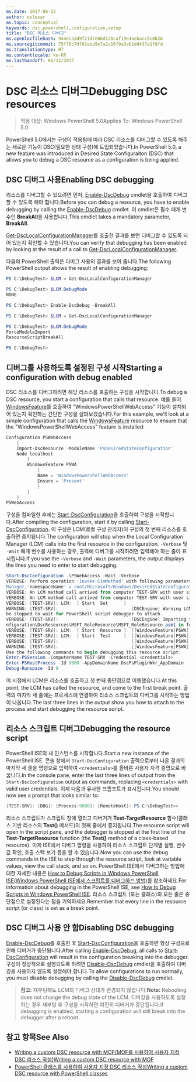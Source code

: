 ```yaml
---
ms.date: 2017-06-12
author: eslesar
ms.topic: conceptual
keywords: dsc,powershell,configuration,setup
title: "DSC 리소스 디버그"
ms.openlocfilehash: 944eca3d9f21d7e06d128caf19e4aebacc5c0b26
ms.sourcegitcommit: 75f70c7df01eea5e7a2c16f9a3ab1dd437a1f8fd
ms.translationtype: HT
ms.contentlocale: ko-KR
ms.lasthandoff: 06/12/2017
---
```

# <a name="debugging-dsc-resources"></a><span data-ttu-id="c5c96-103">DSC 리소스 디버그</span><span class="sxs-lookup"><span data-stu-id="c5c96-103">Debugging DSC resources</span></span>

> <span data-ttu-id="c5c96-104">적용 대상: Windows PowerShell 5.0</span><span class="sxs-lookup"><span data-stu-id="c5c96-104">Applies To: Windows PowerShell 5.0</span></span>

<span data-ttu-id="c5c96-105">PowerShell 5.0에서는 구성이 적용됨에 따라 DSC 리소스를 디버그할 수 있도록 해주는 새로운 기능이 DSC(필요한 상태 구성)에 도입되었습니다.</span><span class="sxs-lookup"><span data-stu-id="c5c96-105">In PowerShell 5.0, a new feature was introduced in Desired State Configuraiton (DSC) that allows you to debug a DSC resource as a configuration is being applied.</span></span>

## <a name="enabling-dsc-debugging"></a><span data-ttu-id="c5c96-106">DSC 디버그 사용</span><span class="sxs-lookup"><span data-stu-id="c5c96-106">Enabling DSC debugging</span></span>
<span data-ttu-id="c5c96-107">리소스를 디버그할 수 있으려면 먼저, [Enable-DscDebug](https://technet.microsoft.com/en-us/library/mt517870.aspx) cmdlet을 호출하여 디버그할 수 있도록 해야 합니다.</span><span class="sxs-lookup"><span data-stu-id="c5c96-107">Before you can debug a resource, you have to enable debugging by calling the [Enable-DscDebug](https://technet.microsoft.com/en-us/library/mt517870.aspx) cmdlet.</span></span> <span data-ttu-id="c5c96-108">이 cmdlet은 필수 매개 변수인 **BreakAll**을 사용합니다.</span><span class="sxs-lookup"><span data-stu-id="c5c96-108">This cmdlet takes a mandatory parameter, **BreakAll**.</span></span> 

<span data-ttu-id="c5c96-109">[Get-DscLocalConfigurationManager](https://technet.microsoft.com/en-us/library/dn407378.aspx)를 호출한 결과를 보면 디버그할 수 있도록 되어 있는지 확인할 수 있습니다.</span><span class="sxs-lookup"><span data-stu-id="c5c96-109">You can verify that debugging has been enabled by looking at the result of a call to [Get-DscLocalConfigurationManager](https://technet.microsoft.com/en-us/library/dn407378.aspx).</span></span>

<span data-ttu-id="c5c96-110">다음의 PowerShell 출력은 디버그 사용의 결과를 보여 줍니다.</span><span class="sxs-lookup"><span data-stu-id="c5c96-110">The following PowerShell output shows the result of enabling debugging:</span></span>


```powershell
PS C:\DebugTest> $LCM = Get-DscLocalConfigurationManager

PS C:\DebugTest> $LCM.DebugMode
NONE

PS C:\DebugTest> Enable-DscDebug -BreakAll

PS C:\DebugTest> $LCM = Get-DscLocalConfigurationManager

PS C:\DebugTest> $LCM.DebugMode
ForceModuleImport
ResourceScriptBreakAll

PS C:\DebugTest>
```


## <a name="starting-a-configuration-with-debug-enabled"></a><span data-ttu-id="c5c96-111">디버그를 사용하도록 설정된 구성 시작</span><span class="sxs-lookup"><span data-stu-id="c5c96-111">Starting a configuration with debug enabled</span></span>
<span data-ttu-id="c5c96-112">DSC 리소스를 디버그하려면 해당 리소스를 호출하는 구성을 시작합니다.</span><span class="sxs-lookup"><span data-stu-id="c5c96-112">To debug a DSC resource, you start a configuration that calls that resource.</span></span> <span data-ttu-id="c5c96-113">예를 들어 [WindowsFeature](windowsfeatureResource.md)를 호출하여 "WindowsPowerShellWebAccess" 기능이 설치되어 있는지 확인하는 간단한 구성을 살펴보겠습니다.</span><span class="sxs-lookup"><span data-stu-id="c5c96-113">For this example, we'll look at a simple configuration that calls the [WindowsFeature](windowsfeatureResource.md) resource to ensure that the "WindowsPowerShellWebAccess" feature is installed:</span></span>

```powershell
Configuration PSWebAccess
    {
    Import-DscResource -ModuleName 'PsDesiredStateConfiguration'
    Node localhost
        {
        WindowsFeature PSWA
            {
            Name = 'WindowsPowerShellWebAccess'
            Ensure = 'Present'
            }
        }
    }
PSWebAccess
```
<span data-ttu-id="c5c96-114">구성을 컴파일한 후에는 [Start-DscConfiguration](https://technet.microsoft.com/en-us/library/dn521623.aspx)을 호출하여 구성을 시작합니다.</span><span class="sxs-lookup"><span data-stu-id="c5c96-114">After compiling the configuration, start it by calling [Start-DscConfiguration](https://technet.microsoft.com/en-us/library/dn521623.aspx).</span></span> <span data-ttu-id="c5c96-115">이 구성은 LCM(로컬 구성 관리자)이 구성의 첫 번째 리소스를 호출하면 중지됩니다.</span><span class="sxs-lookup"><span data-stu-id="c5c96-115">The configuration will stop when the Local Configuration Manager (LCM) calls into the first resource in the configuration.</span></span> <span data-ttu-id="c5c96-116">`-Verbose` 및 `-Wait` 매개 변수를 사용하는 경우, 출력에 디버그를 시작하려면 입력해야 하는 줄이 표시됩니다.</span><span class="sxs-lookup"><span data-stu-id="c5c96-116">If you use the `-Verbose` and `-Wait` parameters, the output displays the lines you need to enter to start debugging.</span></span>

```powershell
Start-DscConfiguration .\PSWebAccess -Wait -Verbose
VERBOSE: Perform operation 'Invoke CimMethod' with following parameters, ''methodName' = SendConfigurationApply,'className' = MSFT_DSCLocalConfiguration
Manager,'namespaceName' = root/Microsoft/Windows/DesiredStateConfiguration'.
VERBOSE: An LCM method call arrived from computer TEST-SRV with user sid S-1-5-21-2127521184-1604012920-1887927527-108583.
VERBOSE: An LCM method call arrived from computer TEST-SRV with user sid S-1-5-21-2127521184-1604012920-1887927527-108583.
VERBOSE: [TEST-SRV]: LCM:  [ Start  Set      ]
WARNING: [TEST-SRV]:                            [DSCEngine] Warning LCM is in Debug 'ResourceScriptBreakAll' mode.  Resource script processing will 
be stopped to wait for PowerShell script debugger to attach.
VERBOSE: [TEST-SRV]:                            [DSCEngine] Importing the module C:\WINDOWS\system32\WindowsPowerShell\v1.0\Modules\PSDesiredStateCo
nfiguration\DscResources\MSFT_RoleResource\MSFT_RoleResource.psm1 in force mode.
VERBOSE: [TEST-SRV]: LCM:  [ Start  Resource ]  [[WindowsFeature]PSWA]
VERBOSE: [TEST-SRV]: LCM:  [ Start  Test     ]  [[WindowsFeature]PSWA]
VERBOSE: [TEST-SRV]:                            [[WindowsFeature]PSWA] Importing the module MSFT_RoleResource in force mode.
WARNING: [TEST-SRV]:                            [[WindowsFeature]PSWA] Resource is waiting for PowerShell script debugger to attach. 
Use the following commands to begin debugging this resource script:
Enter-PSSession -ComputerName TEST-SRV -Credential <credentials>
Enter-PSHostProcess -Id 9000 -AppDomainName DscPsPluginWkr_AppDomain
Debug-Runspace -Id 9
```
<span data-ttu-id="c5c96-117">이 시점에서 LCM은 리소스를 호출하고 첫 번째 중단점으로 이동했습니다.</span><span class="sxs-lookup"><span data-stu-id="c5c96-117">At this point, the LCM has called the resource, and come to the first break point.</span></span> <span data-ttu-id="c5c96-118">출력의 마지막 세 줄에는 프로세스에 연결하여 리소스 스크립트의 디버그를 시작하는 방법이 나옵니다.</span><span class="sxs-lookup"><span data-stu-id="c5c96-118">The last three lines in the output show you how to attach to the process and start debugging the resource script.</span></span>

## <a name="debugging-the-resource-script"></a><span data-ttu-id="c5c96-119">리소스 스크립트 디버그</span><span class="sxs-lookup"><span data-stu-id="c5c96-119">Debugging the resource script</span></span>

<span data-ttu-id="c5c96-120">PowerShell ISE의 새 인스턴스를 시작합니다.</span><span class="sxs-lookup"><span data-stu-id="c5c96-120">Start a new instance of the PowerShell ISE.</span></span> <span data-ttu-id="c5c96-121">콘솔 창에서 `Start-DscConfiguration` 출력으로부터 나온 결과의 마지막 세 줄을 명령으로 입력하여 `<credentials>`를 올바른 사용자 자격 증명으로 바꿉니다.</span><span class="sxs-lookup"><span data-stu-id="c5c96-121">In the console pane, enter the last three lines of output from the `Start-DscConfiguration` output as commands, replacing `<credentials>` with valid user credentials.</span></span> <span data-ttu-id="c5c96-122">이제 다음과 유사한 프롬프트가 표시됩니다.</span><span class="sxs-lookup"><span data-stu-id="c5c96-122">You should now see a prompt that looks similar to:</span></span>

```powershell
[TEST-SRV]: [DBG]: [Process:9000]: [RemoteHost]: PS C:\DebugTest>>
```

<span data-ttu-id="c5c96-123">리소스 스크립트가 스크립트 창에 열리고 디버거가 **Test-TargetResource** 함수(클래스 기반 리소스의 **Test()** 메서드)의 첫째 줄에서 중지됩니다.</span><span class="sxs-lookup"><span data-stu-id="c5c96-123">The resource script will open in the script pane, and the debugger is stopped at the first line of the **Test-TargetResource** function (the **Test()** method of a class-based resource).</span></span>
<span data-ttu-id="c5c96-124">이제 ISE에서 디버그 명령을 사용하여 리소스 스크립트 단계별 실행, 변수 값 확인, 호출 스택 보기 등을 할 수 있습니다.</span><span class="sxs-lookup"><span data-stu-id="c5c96-124">Now you can use the debug commands in the ISE to step through the resource script, look at variable values, view the call stack, and so on.</span></span> <span data-ttu-id="c5c96-125">PowerShell ISE에서 디버그하는 방법에 대한 자세한 내용은 [How to Debug Scripts in Windows PowerShell ISE(Windows PowerShell ISE에서 스크립트를 디버그하는 방법)](https://technet.microsoft.com/en-us/library/dd819480.aspx)를 참조하세요.</span><span class="sxs-lookup"><span data-stu-id="c5c96-125">For information about debugging in the PowerShell ISE, see [How to Debug Scripts in Windows PowerShell ISE](https://technet.microsoft.com/en-us/library/dd819480.aspx).</span></span> <span data-ttu-id="c5c96-126">리소스 스크립트 (또는 클래스)의 모든 줄은 중단점으로 설정된다는 점을 기억하세요.</span><span class="sxs-lookup"><span data-stu-id="c5c96-126">Remember that every line in the resource script (or class) is set as a break point.</span></span>

## <a name="disabling-dsc-debugging"></a><span data-ttu-id="c5c96-127">DSC 디버그 사용 안 함</span><span class="sxs-lookup"><span data-stu-id="c5c96-127">Disabling DSC debugging</span></span>

<span data-ttu-id="c5c96-128">[Enable-DscDebug](https://technet.microsoft.com/en-us/library/mt517870.aspx)를 호출한 후 [Start-DscConfiguration](https://technet.microsoft.com/en-us/library/dn521623.aspx)을 호출하면 항상 구성으로 인해 디버거가 중단됩니다.</span><span class="sxs-lookup"><span data-stu-id="c5c96-128">After calling [Enable-DscDebug](https://technet.microsoft.com/en-us/library/mt517870.aspx), all calls to [Start-DscConfiguration](https://technet.microsoft.com/en-us/library/dn521623.aspx) will result in the configuration breaking into the debugger.</span></span> <span data-ttu-id="c5c96-129">구성이 정상적으로 실행되도록 하려면 [Disable-DscDebug](https://technet.microsoft.com/en-us/library/mt517872.aspx) cmdlet을 호출하여 디버깅을 사용하지 않도록 설정해야 합니다.</span><span class="sxs-lookup"><span data-stu-id="c5c96-129">To allow configurations to run normally, you must disable debugging by calling the [Disable-DscDebug](https://technet.microsoft.com/en-us/library/mt517872.aspx) cmdlet.</span></span>

><span data-ttu-id="c5c96-130">**참고:** 재부팅해도 LCM의 디버그 상태가 변경되지 않습니다.</span><span class="sxs-lookup"><span data-stu-id="c5c96-130">**Note:** Rebooting does not change the debug state of the LCM.</span></span> <span data-ttu-id="c5c96-131">디버깅을 사용하도록 설정하는 경우 재부팅 후 구성을 시작하면 여전히 디버거가 중단됩니다.</span><span class="sxs-lookup"><span data-stu-id="c5c96-131">If debugging is enabled, starting a configuration will still break into the debugger after a reboot.</span></span>


## <a name="see-also"></a><span data-ttu-id="c5c96-132">참고 항목</span><span class="sxs-lookup"><span data-stu-id="c5c96-132">See Also</span></span>
- [<span data-ttu-id="c5c96-133">Writing a custom DSC resource with MOF(MOF를 사용하여 사용자 지정 DSC 리소스 작성)</span><span class="sxs-lookup"><span data-stu-id="c5c96-133">Writing a custom DSC resource with MOF</span></span>](authoringResourceMOF.md) 
- [<span data-ttu-id="c5c96-134">PowerShell 클래스를 사용하여 사용자 지정 DSC 리소스 작성</span><span class="sxs-lookup"><span data-stu-id="c5c96-134">Writing a custom DSC resource with PowerShell classes</span></span>](authoringResourceClass.md)

